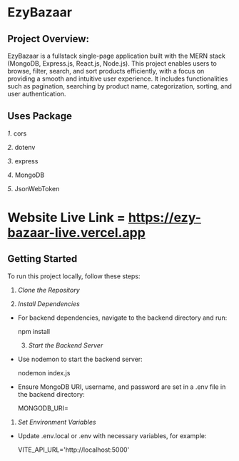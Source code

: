 #  EzyBazaar

## Project Overview:


EzyBazaar is a fullstack single-page application built with the MERN stack (MongoDB, Express.js, React.js, Node.js). This project enables users to browse, filter, search, and sort products efficiently, with a focus on providing a smooth and intuitive user experience. It includes functionalities such as pagination, searching by product name, categorization, sorting, and user authentication.


## Uses Package

*1*. cors

*2*. dotenv

*3*. express

*4*. MongoDB

*5*. JsonWebToken

# Website Live Link = https://ezy-bazaar-live.vercel.app

## Getting Started

To run this project locally, follow these steps:

1. *Clone the Repository*

2. *Install Dependencies*

- For backend dependencies, navigate to the backend directory and run:
  
  npm install
  

  3. *Start the Backend Server*
- Use nodemon to start the backend server:
  
  nodemon index.js
  
- Ensure MongoDB URI, username, and password are set in a .env file in the backend directory:
  
  MONGODB_URI=<your-mongodb-uri>
  

1. *Set Environment Variables*
- Update .env.local or .env with necessary variables, for example:
  
  VITE_API_URL='http://localhost:5000'
  
